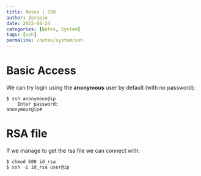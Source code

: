 ```yaml
---
title: Notes | SSH
author: Zeropio
date: 2022-04-24
categories: [Notes, System]
tags: [ssh]
permalink: /notes/system/ssh
---
```


# Basic Access
We can try login using the **anonymous** user by default (with no password):
```console
$ ssh anonymous@ip
    Enter password:
anonymous@ip#  
```

# RSA file
If we manage to get the rsa file we can connect with:
```console
$ chmod 600 id_rsa
$ ssh -i id_rsa user@ip
```
